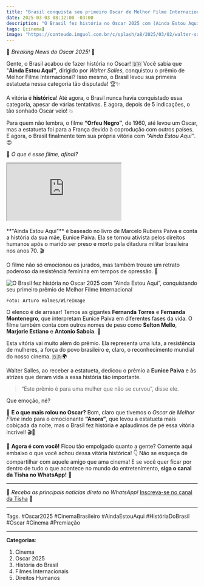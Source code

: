 ```yaml
---
title: "Brasil conquista seu primeiro Oscar de Melhor Filme Internacional! 🇧🇷🏆"
date: 2025-03-03 08:12:00 -03:00
description: "O Brasil fez história no Oscar 2025 com (Ainda Estou Aqui), conquistando seu primeiro prêmio de Melhor Filme Internacional. Confira os detalhes!"
tags: [cinema]
image: "https://conteudo.imguol.com.br/c/splash/a8/2025/03/02/walter-salles-e-fernanda-torres-no-oscar-2025-1740954214984_v2_900x506.jpg.webp"
---
```


🚨 _Breaking News do Oscar 2025!_ 🚨

Gente, o Brasil acabou de fazer história no Oscar! 🇧🇷 Você sabia que "**Ainda Estou Aqui"**, dirigido por *Walter Salles*, conquistou o prêmio de Melhor Filme Internacional? Isso mesmo, o Brasil levou sua primeira estatueta nessa categoria tão disputada! 🏆✨

A vitória é **histórica**! Até agora, o Brasil nunca havia conquistado essa categoria, apesar de várias tentativas. E agora, depois de 5 indicações, o tão sonhado Oscar veio! 💥  

Para quem não lembra, o filme **“Orfeu Negro”**, de 1960, até levou um Oscar, mas a estatueta foi para a França devido à coprodução com outros países. E agora, o Brasil finalmente tem sua própria vitória com _“Ainda Estou Aqui”_. 😍

🔹 _O que é esse filme, afinal?_  

<div class="video-wrapper">
<div class="plyr__video-embed" id="youtube-player">
<iframe src="https://www.youtube.com/embed/NzqP0jmk3o" allowfullscreen="" allowtransparency="" allow="autoplay"></iframe>
</div>
</div>
<br />
**"Ainda Estou Aqui"** é baseado no livro de Marcelo Rubens Paiva e conta a história da sua mãe, Eunice Paiva. Ela se tornou ativista pelos direitos humanos após o marido ser preso e morto pela ditadura militar brasileira nos anos 70. 🎬  

O filme não só emocionou os jurados, mas também trouxe um retrato poderoso da resistência feminina em tempos de opressão. 🌱

![O Brasil fez história no Oscar 2025 com “Ainda Estou Aqui”, conquistando seu primeiro prêmio de Melhor Filme Internacional](https://i1.wp.com/images.terra.com/2025/03/03/gettyimages-2202941831-r1a0nyuz1smv.jpg?resize=750,450)

    Foto: Arturo Holmes/WireImage

O elenco é de arrasar! Temos as gigantes **Fernanda Torres** e **Fernanda Montenegro**, que interpretam Eunice Paiva em diferentes fases da vida. O filme também conta com outros nomes de peso como **Selton Mello**, **Marjorie Estiano** e **Antonio Saboia**. 💫

Esta vitória vai muito além do prêmio. Ela representa uma luta, a resistência de mulheres, a força do povo brasileiro e, claro, o reconhecimento mundial do nosso cinema. 🇧🇷🌍  

Walter Salles, ao receber a estatueta, dedicou o prêmio a **Eunice Paiva** e às atrizes que deram vida a essa história tão importante. 

> “Este prêmio é para uma mulher que não se curvou”, disse ele.

Que emoção, né?

🔹 **E o que mais rolou no Oscar?**
Bom, claro que tivemos o _Oscar de Melhor Filme_ indo para o emocionante **“Anora”**, que levou a estatueta mais cobiçada da noite, mas o Brasil fez história e aplaudimos de pé essa vitória incrível! 🎬👏

💬 **Agora é com você!**
Ficou tão empolgado quanto a gente? 
Comente aqui embaixo o que você achou dessa vitória histórica! 👇 
Não se esqueça de compartilhar com aquele amigo que ama cinema! 
E se você quer ficar por dentro de tudo o que acontece no mundo do entretenimento, **siga o canal da Tisha no WhatsApp!** 📲

---
🌟 _Receba as principais notícias direto no WhatsApp!_ [Inscreva-se no canal da Tisha](https://www.whatsapp.com/channel/0029VaiPYBPLo4heVf0U3u2d) 📲

---
Tags. #Oscar2025 #CinemaBrasileiro #AindaEstouAqui #HistóriaDoBrasil #Oscar #Cinema #Premiação

----------

**Categorias**:

1.  Cinema
2.  Oscar 2025
3.  História do Brasil
4.  Filmes Internacionais
5.  Direitos Humanos
